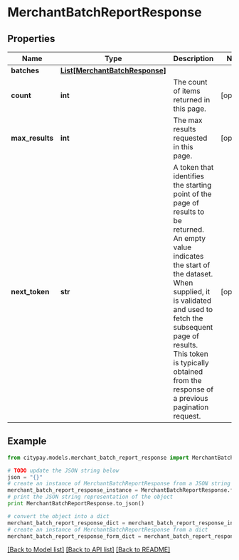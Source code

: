 # MerchantBatchReportResponse


## Properties

Name | Type | Description | Notes
------------ | ------------- | ------------- | -------------
**batches** | [**List[MerchantBatchResponse]**](MerchantBatchResponse.md) |  | 
**count** | **int** | The count of items returned in this page. | [optional] 
**max_results** | **int** | The max results requested in this page. | [optional] 
**next_token** | **str** | A token that identifies the starting point of the page of results to be returned. An empty value indicates the start of the dataset. When supplied, it is validated and used to fetch the subsequent page of results. This token is typically obtained from the response of a previous pagination request. | [optional] 

## Example

```python
from citypay.models.merchant_batch_report_response import MerchantBatchReportResponse

# TODO update the JSON string below
json = "{}"
# create an instance of MerchantBatchReportResponse from a JSON string
merchant_batch_report_response_instance = MerchantBatchReportResponse.from_json(json)
# print the JSON string representation of the object
print MerchantBatchReportResponse.to_json()

# convert the object into a dict
merchant_batch_report_response_dict = merchant_batch_report_response_instance.to_dict()
# create an instance of MerchantBatchReportResponse from a dict
merchant_batch_report_response_form_dict = merchant_batch_report_response.from_dict(merchant_batch_report_response_dict)
```
[[Back to Model list]](../README.md#documentation-for-models) [[Back to API list]](../README.md#documentation-for-api-endpoints) [[Back to README]](../README.md)


